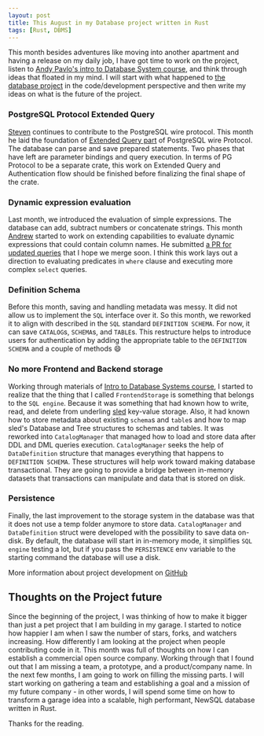 ```yaml
---
layout: post
title: This August in my Database project written in Rust
tags: [Rust, DBMS]
---
```


This month besides adventures like moving into another apartment and having a release on my daily job, I have got time to work on the project, listen to [Andy Pavlo's intro to Database System course](https://www.youtube.com/watch?v=oeYBdghaIjc&list=PLSE8ODhjZXjbohkNBWQs_otTrBTrjyohi), and think through ideas that floated in my mind. I will start with what happened to [the database project](https://github.com/alex-dukhno/isomorphicdb) in the code/development perspective and then write my ideas on what is the future of the project.

### PostgreSQL Protocol Extended Query

[Steven](https://github.com/silathdiir) continues to contribute to the PostgreSQL wire protocol. This month he laid the foundation of [Extended Query part](https://www.postgresql.org/docs/current/protocol-flow.html#PROTOCOL-FLOW-EXT-QUERY) of PostgreSQL wire Protocol. The database can parse and save prepared statements. Two phases that have left are parameter bindings and query execution. In terms of PG Protocol to be a separate crate, this work on Extended Query and Authentication flow should be finished before finalizing the final shape of the crate.

### Dynamic expression evaluation

Last month, we introduced the evaluation of simple expressions. The database can add, subtract numbers or concatenate strings. This month [Andrew](https://github.com/AndrewBregger) started to work on extending capabilities to evaluate dynamic expressions that could contain column names. He submitted [a PR for updated queries](https://github.com/alex-dukhno/isomorphicdb/pull/258) that I hope we merge soon. I think this work lays out a direction to evaluating predicates in `where` clause and executing more complex `select` queries.

### Definition Schema

Before this month, saving and handling metadata was messy. It did not allow us to implement the `SQL` interface over it. So this month, we reworked it to align with described in the `SQL` standard `DEFINITION SCHEMA`. For now, it can save `CATALOG`s, `SCHEMA`s, and `TABLE`s. This restructure helps to introduce users for authentication by adding the appropriate table to the `DEFINITION SCHEMA` and a couple of methods :smile:

### No more Frontend and Backend storage

Working through materials of [Intro to Database Systems course](https://15445.courses.cs.cmu.edu/fall2019/schedule.html), I started to realize that the thing that I called `FrontendStorage` is something that belongs to the `SQL engine`. Because it was something that had known how to write, read, and delete from underling [sled](https://github.com/spacejam/sled) key-value storage. Also, it had known how to store metadata about existing `schema`s and `table`s and how to map sled's Database and Tree structures to schemas and tables. It was reworked into `CatalogManager` that managed how to load and store data after DDL and DML queries execution. `CatalogManager` seeks the help of `DataDefinition` structure that manages everything that happens to `DEFINITION SCHEMA`. These structures will help work toward making database transactional. They are going to provide a bridge between in-memory datasets that transactions can manipulate and data that is stored on disk.

### Persistence

Finally, the last improvement to the storage system in the database was that it does not use a temp folder anymore to store data. `CatalogManager` and `DataDefinition` struct were developed with the possibility to save data on-disk. By default, the database will start in in-memory mode, it simplifies `SQL engine` testing a lot, but if you pass the `PERSISTENCE` env variable to the starting command the database will use a disk.

More information about project development on [GitHub](https://github.com/alex-dukhno/isomorphicdb)

## Thoughts on the Project future

Since the beginning of the project, I was thinking of how to make it bigger than just a pet project that I am building in my garage. I started to notice how happier I am when I saw the number of stars, forks, and watchers increasing. How differently I am looking at the project when people contributing code in it. This month was full of thoughts on how I can establish a commercial open source company. Working through that I found out that I am missing a team, a prototype, and a product/company name. In the next few months, I am going to work on filling the missing parts. I will start working on gathering a team and establishing a goal and a mission of my future company - in other words, I will spend some time on how to transform a garage idea into a scalable, high performant, NewSQL database written in Rust.

Thanks for the reading.
